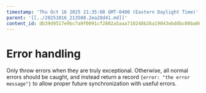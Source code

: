 ```yaml
---
timestamp: 'Thu Oct 16 2025 21:35:08 GMT-0400 (Eastern Daylight Time)'
parent: '[[../20251016_213508.2ea28d41.md]]'
content_id: db39d9517e9bc7a9f0091cf2802a5aaa710248b26a19043ebddbc00ba067bc70
---
```


# Error handling

Only throw errors when they are truly exceptional. Otherwise, all normal errors should be caught, and instead return a record `{error: "the error message"}` to allow proper future synchronization with useful errors.

